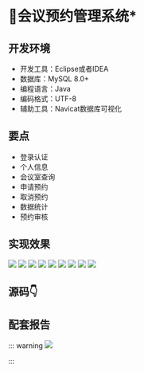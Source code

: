 
# 🏢会议预约管理系统*

<MyGlobalComponent />


## 开发环境

- 开发工具：Eclipse或者IDEA
- 数据库：MySQL 8.0+
- 编程语言：Java
- 编码格式：UTF-8
- 辅助工具：Navicat数据库可视化

## 要点
- 登录认证
- 个人信息
- 会议室查询
- 申请预约
- 取消预约
- 数据统计
- 预约审核

## 实现效果
![](http://cdn.qiniu.liyansheng.top/typora/image-20220701123729647.png)
![](http://cdn.qiniu.liyansheng.top/typora/image-20220701123749317.png)
![](http://cdn.qiniu.liyansheng.top/typora/image-20220701123820983.png)
![](http://cdn.qiniu.liyansheng.top/typora/image-20220701123848854.png)
![](http://cdn.qiniu.liyansheng.top/typora/image-20220701123918560.png)
![](http://cdn.qiniu.liyansheng.top/typora/image-20220701123948492.png)
![](http://cdn.qiniu.liyansheng.top/typora/image-20220701124015061.png)
![](http://cdn.qiniu.liyansheng.top/typora/image-20220701124043895.png)
![](http://cdn.qiniu.liyansheng.top/typora/image-20220701124055136.png)


## 源码👇
<gzh />

<ClientOnly>
  <KeywordTip keyword="会议系统" />
</ClientOnly>

## 配套报告

::: warning
![](http://cdn.qiniu.liyansheng.top/img/报告123123123预览图.png)
<!-- ![](http://cdn.qiniu.liyansheng.top/img/20240909211104.png) -->
:::
<PaymentButton :productId="146" :buttonText="'点我获取-报告'"/>